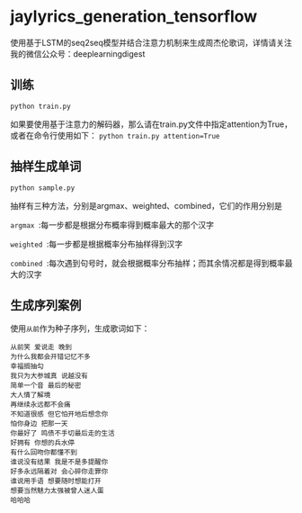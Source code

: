 # jaylyrics_generation_tensorflow
使用基于LSTM的seq2seq模型并结合注意力机制来生成周杰伦歌词，详情请关注我的微信公众号：deeplearningdigest

## 训练
`python train.py `

如果要使用基于注意力的解码器，那么请在train.py文件中指定attention为True，或者在命令行使用如下：
`python train.py attention=True `

## 抽样生成单词
`python sample.py `

抽样有三种方法，分别是argmax、weighted、combined，它们的作用分别是

`argmax `:每一步都是根据分布概率得到概率最大的那个汉字

`weighted `:每一步都是根据概率分布抽样得到汉字

`combined `:每次遇到句号时，就会根据概率分布抽样；而其余情况都是得到概率最大的汉字

## 生成序列案例
使用`从前`作为种子序列，生成歌词如下：

```
从前笑 爱说走 晚到
为什么我都会开错记忆不多 
幸福搁抽勾 
我只为大参城真 说越没有
简单一个音 最后的秘密
大人情了解境 
再继续永远都不会痛 
不知道很感 但它怕开地后想念你
怕你身边 把那一天 
你最好了 鸣债不手切最后走的生活
好拥有 你想的兵水停 
有什么回吻你都懂不到 
谁说没有结果 我是不是多提醒你
好多永远隔着对 会心碎你走罪你
谁说用手语 想要随时想能打开
想要当然魅力太强被曾人迷人蛋
哈哈哈
```


